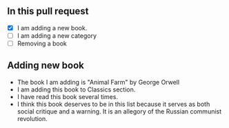 ## In this pull request

- [x] I am adding a new book.
- [ ] I am adding a new category
- [ ] Removing a book

## Adding new book

- The book I am adding is "Animal Farm" by George Orwell
- I am adding this book to Classics section.
- I have read this book several times.
- I think this book deserves to be in this list because it serves as both social critique and a warning. It is an allegory of the Russian communist revolution.
